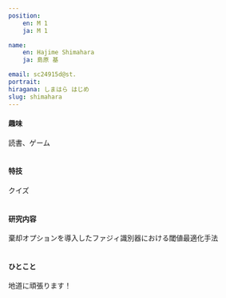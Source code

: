 ```yaml
---
position:
    en: M 1
    ja: M 1

name:
    en: Hajime Shimahara
    ja: 島原 基

email: sc24915d@st.
portrait:
hiragana: しまはら はじめ
slug: shimahara
---
```


#### 趣味
読書、ゲーム
<br><br>

#### 特技
クイズ
<br><br>

#### 研究内容
棄却オプションを導入したファジィ識別器における閾値最適化手法
<br><br>

#### ひとこと
地道に頑張ります！
<br><br>
